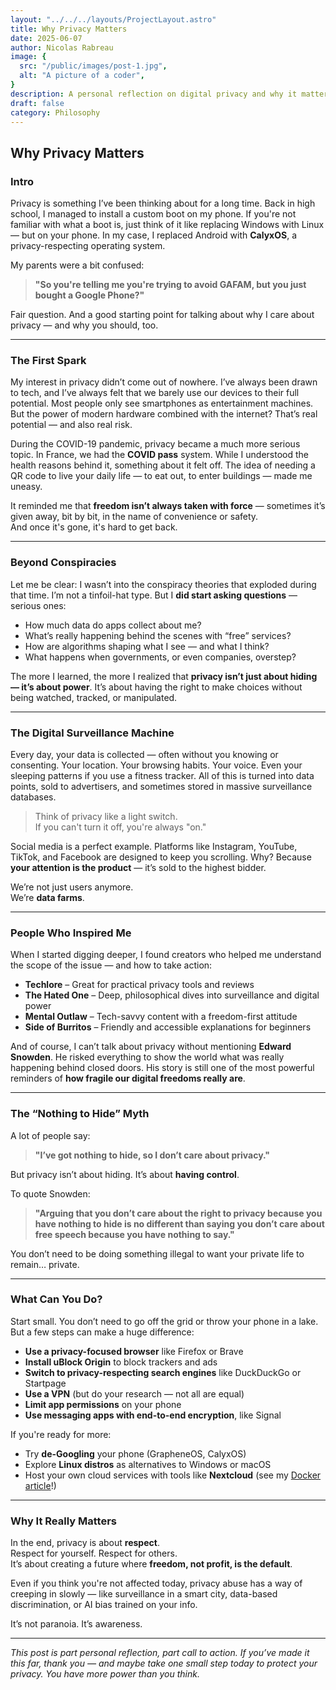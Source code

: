```yaml
---
layout: "../../../layouts/ProjectLayout.astro"
title: Why Privacy Matters
date: 2025-06-07
author: Nicolas Rabreau
image: {
  src: "/public/images/post-1.jpg",
  alt: "A picture of a coder",
}
description: A personal reflection on digital privacy and why it matters now more than ever
draft: false
category: Philosophy
---
```


## Why Privacy Matters

### Intro

Privacy is something I’ve been thinking about for a long time. Back in high school, I managed to install a custom boot on my phone. If you're not familiar with what a boot is, just think of it like replacing Windows with Linux — but on your phone. In my case, I replaced Android with **CalyxOS**, a privacy-respecting operating system.

My parents were a bit confused:  
> **"So you're telling me you're trying to avoid GAFAM, but you just bought a Google Phone?"**

Fair question. And a good starting point for talking about why I care about privacy — and why you should, too.

---

### The First Spark

My interest in privacy didn’t come out of nowhere. I’ve always been drawn to tech, and I’ve always felt that we barely use our devices to their full potential. Most people only see smartphones as entertainment machines. But the power of modern hardware combined with the internet? That’s real potential — and also real risk.

During the COVID-19 pandemic, privacy became a much more serious topic. In France, we had the **COVID pass** system. While I understood the health reasons behind it, something about it felt off. The idea of needing a QR code to live your daily life — to eat out, to enter buildings — made me uneasy.

It reminded me that **freedom isn’t always taken with force** — sometimes it’s given away, bit by bit, in the name of convenience or safety.  
And once it's gone, it's hard to get back.

---

### Beyond Conspiracies

Let me be clear: I wasn’t into the conspiracy theories that exploded during that time. I’m not a tinfoil-hat type. But I **did start asking questions** — serious ones:

- How much data do apps collect about me?
- What’s really happening behind the scenes with “free” services?
- How are algorithms shaping what I see — and what I think?
- What happens when governments, or even companies, overstep?

The more I learned, the more I realized that **privacy isn’t just about hiding — it’s about power**. It’s about having the right to make choices without being watched, tracked, or manipulated.

---

### The Digital Surveillance Machine

Every day, your data is collected — often without you knowing or consenting. Your location. Your browsing habits. Your voice. Even your sleeping patterns if you use a fitness tracker. All of this is turned into data points, sold to advertisers, and sometimes stored in massive surveillance databases.

> Think of privacy like a light switch.  
> If you can't turn it off, you're always "on."

Social media is a perfect example. Platforms like Instagram, YouTube, TikTok, and Facebook are designed to keep you scrolling. Why? Because **your attention is the product** — it’s sold to the highest bidder.

We’re not just users anymore.  
We’re **data farms**.

---

### People Who Inspired Me

When I started digging deeper, I found creators who helped me understand the scope of the issue — and how to take action:

- **Techlore** – Great for practical privacy tools and reviews  
- **The Hated One** – Deep, philosophical dives into surveillance and digital power  
- **Mental Outlaw** – Tech-savvy content with a freedom-first attitude  
- **Side of Burritos** – Friendly and accessible explanations for beginners

And of course, I can’t talk about privacy without mentioning **Edward Snowden**. He risked everything to show the world what was really happening behind closed doors. His story is still one of the most powerful reminders of **how fragile our digital freedoms really are**.

---

### The “Nothing to Hide” Myth

A lot of people say:  
> **"I’ve got nothing to hide, so I don’t care about privacy."**

But privacy isn’t about hiding. It’s about **having control**.

To quote Snowden:  
> **"Arguing that you don’t care about the right to privacy because you have nothing to hide is no different than saying you don’t care about free speech because you have nothing to say."**

You don’t need to be doing something illegal to want your private life to remain… private.

---

### What Can You Do?

Start small. You don’t need to go off the grid or throw your phone in a lake. But a few steps can make a huge difference:

- **Use a privacy-focused browser** like Firefox or Brave  
- **Install uBlock Origin** to block trackers and ads  
- **Switch to privacy-respecting search engines** like DuckDuckGo or Startpage  
- **Use a VPN** (but do your research — not all are equal)  
- **Limit app permissions** on your phone  
- **Use messaging apps with end-to-end encryption**, like Signal

If you're ready for more:
- Try **de-Googling** your phone (GrapheneOS, CalyxOS)
- Explore **Linux distros** as alternatives to Windows or macOS
- Host your own cloud services with tools like **Nextcloud** (see my [Docker article](#)!)

---

### Why It Really Matters

In the end, privacy is about **respect**.  
Respect for yourself. Respect for others.  
It’s about creating a future where **freedom, not profit, is the default**.

Even if you think you're not affected today, privacy abuse has a way of creeping in slowly — like surveillance in a smart city, data-based discrimination, or AI bias trained on your info.

It’s not paranoia. It’s awareness.

---

*This post is part personal reflection, part call to action. If you’ve made it this far, thank you — and maybe take one small step today to protect your privacy. You have more power than you think.*
